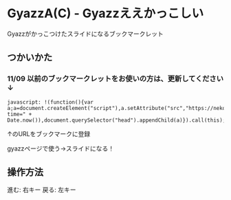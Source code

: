 GyazzA(C) - Gyazzええかっこしい
=========================

Gyazzがかっこつけたスライドになるブックマークレット

## つかいかた

### 11/09 以前のブックマークレットをお使いの方は、更新してください ↓

```
javascript: !(function(){var a;a=document.createElement("script"),a.setAttribute("src","https://nekobato.github.io/GyazzAC/gyazzac.js?time=" + Date.now()),document.querySelector("head").appendChild(a)}).call(this);
```

↑のURLをブックマークに登録

gyazzページで使う→スライドになる！

## 操作方法

進む: 右キー
戻る: 左キー
